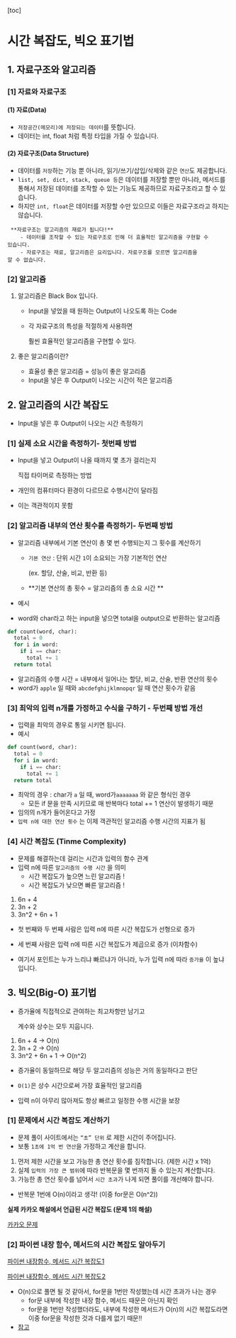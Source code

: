 [toc]

# 시간 복잡도, 빅오 표기법

## 1. 자료구조와 알고리즘

### [1] 자료와 자료구조

#### (1) 자료(Data)

- `저장공간(메모리)에 저장되는 데이터`를 뜻합니다.
- 데이터는 int, float 처럼 특정 타입을 가질 수 있습니다.

#### (2) 자료구조(Data Structure)

- 데이터를 `저장`하는 기능 뿐 아니라, 읽기/쓰기/삽입/삭제와 같은 `연산`도 제공합니다.
- `list, set, dict, stack, queue 등`은 데이터를 저장할 뿐만 아니라, 메서드를 통해서 저장된 데이터를 조작할 수 있는 기능도 제공하므로 자료구조라고 할 수 있습니다.
- 하지만 `int, float`은 데이터를 저장할 수만 있으므로 이들은 자료구조라고 하지는 않습니다.

```
 **자료구조는 알고리즘의 재료가 됩니다!**
    - 데이터를 조작할 수 있는 자료구조로 인해 더 효율적인 알고리즘을 구현할 수 			있습니다.
    - 자료구조는 재료, 알고리즘은 요리입니다. 자료구조를 모르면 알고리즘을 					알 수 없습니다.
```

### [2] 알고리즘

1. 알고리즘은 Black Box 입니다.

   - Input을 넣었을 때 원하는 Output이 나오도록 하는 Code

   - 각 자료구조의 특성을 적절하게 사용하면 

     훨씬 효율적인 알고리즘을 구현할 수 있다.

2. 좋은 알고리즘이란?

   - 효율성 좋은 알고리즘 = 성능이 좋은 알고리즘
   - Input을 넣은 후 Output이 나오는 시간이 적은 알고리즘

## 2. 알고리즘의 시간 복잡도

- Input을 넣은 후 Output이 나오는 시간 측정하기

### [1] 실제 소요 시간을 측정하기- 첫번째 방법

- Input을 넣고 Output이 나올 때까지 몇 초가 걸리는지  

  직접 타이머로 측정하는 방법

- 개인의 컴퓨터마다 환경이 다르므로 수행시간이 달라짐

- 이는 객관적이지 못함

### [2] 알고리즘 내부의 연산 횟수를 측정하기- 두번째 방법

- 알고리즘 내부에서 기본 연산이 총 몇 번 수행되는지 그 횟수를 계산하기

  - `기본 연산` : 단위 시간 `1`이 소요되는 가장 기본적인 연산 

    (ex. 할당, 산술, 비교, 반환 등)

  - **기본 연산의 총 횟수 = 알고리즘의 총 소요 시간 **

- 예시
- word와 char라고 하는 input을 넣으면 total을 output으로 반환하는 알고리즘

```python
def count(word, char):
  total = 0
  for i in word:
    if i == char:
      total += 1
  return total
```

- 알고리즘의 수행 시간 = 내부에서 일어나는 할당, 비교, 산술, 반환 연산의 횟수
- word가  `apple` 일 때와 `abcdefghijklmnopqr` 일 때 연산 횟수가 같음

### [3] 최악의 입력 n개를 가정하고 수식을 구하기 - 두번째 방법 개선

-  입력을 최악의 경우로 통일 시키면 됩니다.
- 예시

```python
def count(word, char):
  total = 0
  for i in word:
    if i == char:
      total += 1
  return total
```

- 최악의 경우 : char가 `a` 일 때, word가`aaaaaaa` 와 같은 형식인 경우
  - 모든 if 문을 만족 시키므로 매 반복마다 total += 1 연산이 발생하기 때문
- 임의의 n개가 들어온다고 가정
- `입력 n에 대한 연산 횟수` 는 이제 객관적인 알고리즘 수행 시간의 지표가 됨

### [4] 시간 복잡도 (Tinme Complexity)

- 문제를 해결하는데 걸리는 시간과 입력의 함수 관계
- 입력 n에 따른 `알고리즘의 수행 시간` 을 의미
  - 시간 복잡도가 높으면 느린 알고리즘 !
  - 시간 복잡도가 낮으면 빠른 알고리즘 !

1. 6n + 4
2. 3n + 2
3. 3n^2 + 6n + 1

- 첫 번째와 두 번째 사람은 입력 n에 따른 시간 복잡도가 선형으로 증가
- 세 번째 사람은 입력 n에 따른 시간 복잡도가 제곱으로 증가 (이차함수)

- 여기서 포인트는 누가 느리냐 빠르냐가 아니라, 누가 입력 n에 따라 `증가율` 이 높냐 입니다.

## 3. 빅오(Big-O) 표기법

- 증가율에 직접적으로 관여하는 최고차항만 남기고 

  계수와 상수는 모두 지웁니다.

1. 6n + 4  ->  O(n)
2. 3n + 2  ->  O(n)
3. 3n^2 + 6n + 1  ->  O(n^2)

- 증가율이 동일하므로 해당 두 알고리즘의 성능은 거의 동일하다고 판단

- `O(1)`은 상수 시간으로써 가장 효율적인 알고리즘
- 입력 n이 아무리 많아져도 항상 빠르고 일정한 수행 시간을 보장



### [1] 문제에서 시간 복잡도 계산하기

- 문제 풀이 사이트에서는 `“초” 단위` 로 제한 시간이 주어집니다.
- 보통 `1초에 1억 번 연산`을 가정하고 계산을 합니다.

1. 먼저 제한 시간을 보고 가능한 총 연산 횟수를 짐작합니다. (제한 시간 x 1억)
2. 실제 `입력의 가장 큰 범위`에 따라 반복문을 몇 번까지 돌 수 있는지 계산합니다.
3. 가능한 총 연산 횟수를 넘어서 `시간 초과`가 나게 되면 풀이를 개선해야 합니다.

- 반복문 1번에 O(n)이라고 생각! (이중 for문은 O(n^2))

**실제 카카오 해설에서 언급된 시간 복잡도 (문제 1의 해설)**

[카카오 문제](https://tech.kakao.com/2021/01/25/2021-kakao-recruitment-round-1/)

### [2] 파이썬 내장 함수, 메서드의 시간 복잡도 알아두기

[파이썬 내장함수, 메서드 시간 복잡도1](https://www.ics.uci.edu/~pattis/ICS-33/lectures/complexitypython.txt)

[파이썬 내장함수, 메서드 시간 복잡도2](https://www.deviantart.com/assyrianic/art/Big-O-Notation-Cheat-Sheet-762169573)

- O(n)으로 풀면 될 것 같아서, for문을 1번만 작성했는데 시간 초과가 나는 경우
  - for문 내부에 작성한 내장 함수, 메서드 때문은 아닌지 확인
  - for문을 1번만 작성했더라도, 내부에 작성한 메서드가 O(n)의 시간 복잡도라면 이중 for문을 작성한 것과 다를게 없기 때문!!
- [참고](https://www.ics.uci.edu/~pattis/ICS-33/lectures/complexitypython.txt)

